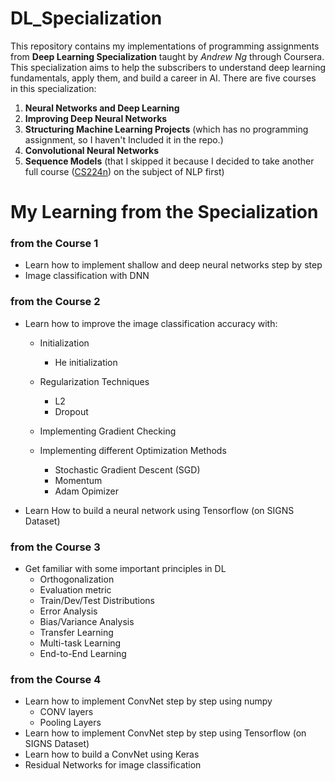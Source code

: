 # DL_Specialization

This repository contains my implementations of programming assignments from **Deep Learning Specialization** taught by *Andrew Ng* through Coursera. This specialization aims to help the subscribers to understand deep learning fundamentals, apply them, and build a
career in AI. There are five courses in this specialization:



1.  **Neural Networks and Deep Learning**
2.  **Improving Deep Neural Networks**
3.  **Structuring Machine Learning Projects** (which has no programming assignment, so I haven't Included it in the repo.)
4.  **Convolutional Neural Networks**
5.  **Sequence Models** (that I skipped it because I decided to take another full course ([CS224n](https://github.com/hsmirzaie/CS224n)) on the subject of NLP first)

# My Learning from the Specialization

### **from the Course 1**

* Learn how to implement shallow and deep neural networks step by step
* Image classification with DNN

### **from the Course 2**

* Learn how to improve the image classification accuracy with:
  * Initialization
    * He initialization
  
  * Regularization Techniques
    * L2
    * Dropout
  
  * Implementing Gradient Checking

  * Implementing different Optimization Methods
    * Stochastic Gradient Descent (SGD)
    * Momentum
    * Adam Opimizer

* Learn How to build a neural network using Tensorflow (on SIGNS Dataset)

### **from the Course 3**

* Get familiar with some important principles in DL
  * Orthogonalization
  * Evaluation metric
  * Train/Dev/Test Distributions
  * Error Analysis
  * Bias/Variance Analysis
  * Transfer Learning
  * Multi-task Learning
  * End-to-End Learning
  

### **from the Course 4**

* Learn how to implement ConvNet step by step using numpy
  * CONV layers
  * Pooling Layers
* Learn how to implement ConvNet step by step using Tensorflow (on SIGNS Dataset)
* Learn how to build a ConvNet using Keras
 * Residual Networks for image classification



